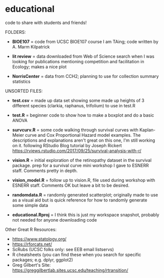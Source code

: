 # educational
code to share with students and friends!

FOLDERS:

- **BIOE107** = code from UCSC BIOE107 course I am TAing; code written by A. Marm Kilpatrick

- **lit review** = data downloaded from Web of Science search when I was looking for publications mentioning competition and facilitation in Ecology; makes a nice plot

- **NorrisCenter** = data from CCH2; planning to use for collection summary statistics 


UNSORTED FILES:

- **test.csv** = made up data set showing some made up heights of 3 different species (clarkia, raphanus, trifolium) to use in test.R

- **test.R** = beginner code to show how to make a boxplot and do a basic ANOVA

- **survcurv.R** = some code walking through survival curves with Kaplan-Meier curve and Cox Proportional Hazard model examples. The descriptions and explanations aren't great on this one, I'm still working on it. following RStudio Blog tutorial by Joseph Rickert https://rviews.rstudio.com/2017/09/25/survival-analysis-with-r/

- **vision.R** = initial exploration of the retinopathy dataset in the survival package. prep for a survival curve mini workshop I gave to ESNERR staff. Comments pretty in depth.

- **vision_model.R** = follow up to vision.R, file used during workshop with ESNERR staff. Comments OK but leave a bit to be desired.

- **randomdata.R** = randomly generated scatterplot; originally made to use as a visual aid but is quick reference for how to randomly generate some simple data

- **educational.Rproj** = I think this is just my workspace snapshot, probably not needed for anyone downloading code

Other Great R Resources:
- https://www.statology.org/
- https://rforcats.net/
- ScRubs (UCSC folks only: see EEB email listservs)
- R cheatsheets (you can find these when you search for specific packages; e.g. dplyr, ggplot2)
- Greg Gilbert's Site: https://greggilbertlab.sites.ucsc.edu/teaching/rtransition/
